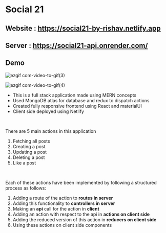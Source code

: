 # Social 21

## Website : https://social21-by-rishav.netlify.app
## Server :  https://social21-api.onrender.com/


 ## Demo
 ![ezgif com-video-to-gif(3)](https://user-images.githubusercontent.com/75539207/221266167-a061e9ed-9ad2-4bd8-a9d7-f5baf9445c1d.gif)
 

 ![ezgif com-video-to-gif(4)](https://user-images.githubusercontent.com/75539207/221266794-e0f5f3af-c61e-4a44-9e9a-cc910e464102.gif)

* This is a full stack application made using MERN concepts
* Used MongoDB atlas for database and redux to dispatch actions
* Created fully responsive frontend using React and materialUI
* Client side deployed using Netlify

<br/>

There are 5 main actions in this application
 
 1. Fetching all posts
 2. Creating a post
 3. Updating a post
 4. Deleting a post
 5. Like a post
<br/>

 Each of these actions have been implemented by following a structured process as follows:

 1. Adding a route of the action to **routes in server**
 2. Adding this functionality to **controllers in server**
 3. Making an **api** call for the action in **client**
 4. Adding an action with respect to the api in **actions on client side**
 5. Adding the reduced version of this action in **reducers on client side**
 6. Using these actions on client side components
 
 <br>

